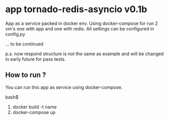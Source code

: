 # app tornado-redis-asyncio v0.1b

App as a service packed in docker env. Using docker-compose for run 2 vm's one with app and one with redis.
All settings can be configured in config.py

... to be continued

p.s. now respond structure is not the same as example and will be changed in early future for pass tests.

## How to run ?

You can run this app as service using docker-compose.

bash$ 

1. docker build -t name
2. docker-compose up
